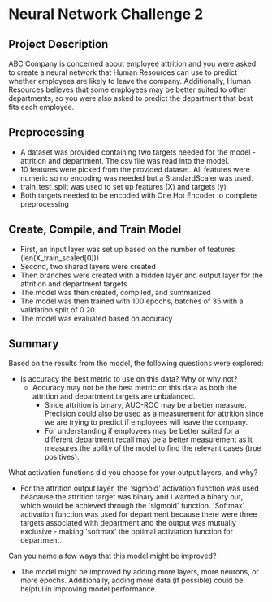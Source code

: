 # Neural Network Challenge 2

## Project Description
<p>ABC Company is concerned about employee attrition and you were asked to create a neural network that Human Resources can use to predict whether employees are likely to leave the company.  Additionally, Human Resources believes that some employees may be better suited to other departments, so you were also asked to predict the department that best fits each employee.</p>

## Preprocessing
  - A dataset was provided containing two targets needed for the model - attrition and department.  The csv file was read into the model.
  - 10 features were picked from the provided dataset.  All features were numeric so no encoding was needed but a StandardScaler was used.
  - train_test_split was used to set up features (X) and targets (y)
  - Both targets needed to be encoded with One Hot Encoder to complete preprocessing

## Create, Compile, and Train Model
   - First, an input layer was set up based on the number of features (len(X_train_scaled[0]))
   - Second, two shared layers were created
   - Then branches were created with a hidden layer and output layer for the attrition and department targets
   - The model was then created, compiled, and summarized
   - The model was then trained with 100 epochs, batches of 35 with a validation split of 0.20
   - The model was evaluated based on accuracy

## Summary

Based on the results from the model, the following questions were explored:
   - Is accuracy the best metric to use on this data? Why or why not?
      - Accuracy may not be the best metric on this data as both the attrition and department targets are unbalanced. 
         - Since attrition is binary, AUC-ROC may be a better measure. Precision could also be used as a measurement for attrition since we are trying to predict if employees will leave the company. 
         - For understanding if employees may be better suited for a different department recall may be a better measurement as it measures the ability of the model to find the relevant cases (true positives).

What activation functions did you choose for your output layers, and why?
   - For the attrition output layer, the 'sigmoid' activation function was used beacause the attrition target was binary and I wanted a binary out, which would be achieved through the 'sigmoid' function. 'Softmax' activation function was used for department because there were three targets associated with department and the output was mutually exclusive - making 'softmax' the optimal activiation function for department.

Can you name a few ways that this model might be improved?

   - The model might be improved by adding more layers, more neurons, or more epochs. Additionally, adding more data (if possible) could be helpful in improving model performance.